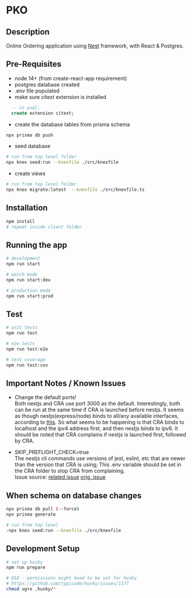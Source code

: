 
# PKO
## Description
Online Ordering application using 
[Nest](https://github.com/nestjs/nest) framework, with React & Postgres.

## Pre-Requisites
- node 14+ (from create-react-app requirement)
- postgres database created
- .env file  populated
- make sure citext extension is installed 
```sql
  -- in psql:
  create extension citext;
```
- create the database tables from prisma schema
```bash
npx prisma db push
```

- seed database
```bash
# run from top level folder
npx knex seed:run --knexfile ./src/knexfile
```

- create views
```bash
# run from top level folder 
npx knex migrate:latest  --knexfile ./src/knexfile.ts
```
## Installation

```bash
npm install
# repeat inside client folder
```

## Running the app

```bash
# development
npm run start

# watch mode
npm run start:dev

# production mode
npm run start:prod
```

## Test

```bash
# unit tests
npm run test

# e2e tests
npm run test:e2e

# test coverage
npm run test:cov
```

## Important Notes / Known Issues
- Change the default ports! <br/>
Both nestjs and CRA use port 3000 as the default. Interestingly, both can be run at the same time if CRA is launched before nestjs. It seems as though nestjs(express/node) binds to all/any available interfaces, according to [this](https://github.com/expressjs/express/issues/3952). So what seems to be happening is that CRA binds to localhost and the ipv4 address first, and then nestjs binds to ipv6. It should be noted that CRA complains if nestjs is launched first, followed by CRA.

- SKIP_PREFLIGHT_CHECK=true <br/>
The nestjs cli commands use versions of jest, eslint, etc that are newer than the version that CRA is using; This .env variable should be set in the CRA folder to stop CRA from complaining.<br/>
Issue source: [related issue](https://github.com/facebook/create-react-app/issues/6390) [orig. issue](https://github.com/facebook/create-react-app/issues/1795)

## When schema on database changes
```bash
npx prisma db pull (--force)
npx prisma generate

# run from top level
-npx knex seed:run --knexfile ./src/knexfile
```

## Development Setup
```bash
# set up husky
npm run prepare

# OSX - permissions might beed to be set for husky
# https://github.com/typicode/husky/issues/1177
chmod ug+x .husky/*
```